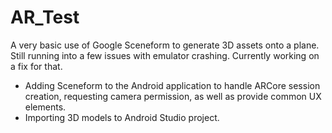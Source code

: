# AR_Test
A very basic use of Google Sceneform to generate 3D assets onto a plane.
Still running into a few issues with emulator crashing. Currently working on a fix for that.

- Adding Sceneform to the Android application to handle ARCore session creation, requesting camera permission, as well as provide common UX elements.
- Importing 3D models to Android Studio project.